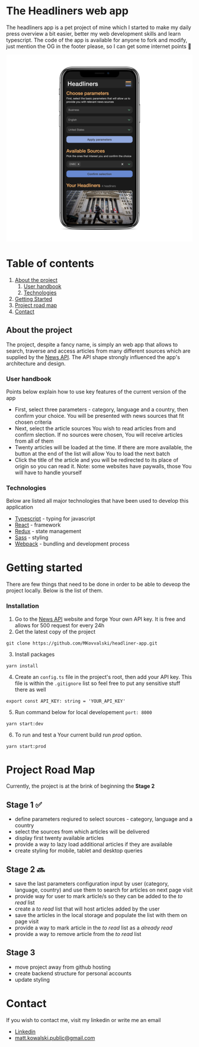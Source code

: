 # The Headliners web app
The headliners app is a pet project of mine which I started to make my daily press overview a bit easier, better my web development skills and learn typescript. The code of the app is available for anyone to fork and modify, just mention the OG in the footer please, so I can get some internet points :rocket:

![App in the iphone mock](/readme-assets/iphone_mock.png "Iphone mock")

# Table of contents
1. [About the project](#about)
    1. [User handbook](#howto)
    2. [Technologies](#tech)
2. [Getting Started](#start)
3. [Project road map](#roadmap)
4. [Contact](#contact)

<a name="about"></a>
## About the project
The project, despite a fancy name, is simply an web app that allows to search, traverse and access articles from many different sources which are supplied by the [News API](https://newsapi.org). The API shape strongly influenced the app's architecture and design.

<a name="howto"></a>
### User handbook
Points below explain how to use key features of the current version of the app
- First, select three parameters - category, language and a country, then confirm your choice. You will be presented with news sources that fit chosen criteria 
- Next, select the article sources You wish to read articles from and confirm slection. If no sources were chosen, You will receive articles from all of them
- Twenty articles will be loaded at the time. If there are more available, the button at the end of the list will allow You to load the next batch
- Click the title of the article and you will be redirected to its place of origin so you can read it. Note: some websites have paywalls, those You will have to handle yourself

<a name="tech"></a>
### Technologies
Below are listed all major technologies that have been used to develop this application
- [Typescript](https://www.typescriptlang.org/) - typing for javascript
- [React](https://reactjs.org/) - framework
- [Redux](https://redux.js.org/) - state management
- [Sass](https://sass-lang.com/) - styling
- [Webpack](https://webpack.js.org/) - bundling and development process

<a name="start"></a>
# Getting started
There are few things that need to be done in order to be able to deveop the project locally. Below is the list of them.

### Installation
1. Go to the [News API](https://newsapi.org) website and forge Your own API key. It is free and allows for 500 request for every 24h
2. Get the latest copy of the project
```
git clone https://github.com/MKovvalski/headliner-app.git
```
3. Install packages
```
yarn install
```
4. Create an `config.ts` file in the project's root, then add your API key. This file is within the `.gitignore` list so feel free to put any sensitive stuff there as well
```
export const API_KEY: string = 'YOUR_API_KEY'
```
5. Run command below for local developement `port: 8000`
```
yarn start:dev
```
6. To run and test a Your current build run *prod* option.
```
yarn start:prod
```
<a name="roadmap"></a>
# Project Road Map
Currently, the project is at the brink of beginning the **Stage 2**

## Stage 1 :white_check_mark:
- define parameters reqiured to select sources - category, language and a country
- select the sources from which articles will be delivered
- display first twenty available articles
- provide a way to lazy load additional articles if they are available
- create styling for mobile, tablet and desktop queries

## Stage 2 :soon:
- save the last parameters configuration input by user (category, language, country) and use them to search for articles on next page visit
- provide way for user to mark article/s so they can be added to the *to read* list
- create a *to read* list that will host articles added by the user
- save the articles in the local storage and populate the list with them on page visit
- provide a way to mark article in the *to read* list as a *already read*
- provide a way to remove article from the *to read* list

## Stage 3
- move project away from github hosting
- create backend structure for personal accounts
- update styling

<a name="contact"></a>
# Contact
If you wish to contact me, visit my linkedin or write me an email

- [Linkedin](https://www.linkedin.com/in/mateusz-kowalski-62b758113/)
- matt.kowalski.public@gmail.com